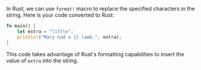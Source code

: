 In Rust, we can use `format!` macro to replace the specified characters in the string. Here is your code converted to Rust:
```rust
fn main() {
    let extra = "little";
    println!("Mary had a {} lamb.", extra);
}
```

This code takes advantage of Rust's formatting capabilities to insert the value of `extra` into the string.
